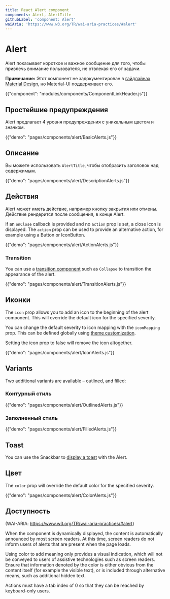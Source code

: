 ```yaml
---
title: React Alert component
components: Alert, AlertTitle
githubLabel: 'component: Alert'
waiAria: 'https://www.w3.org/TR/wai-aria-practices/#alert'
---
```


# Alert

<p class="description">Alert показывает короткое и важное сообщение для того, чтобы привлечь внимание пользователя, не отвлекая его от задачи.</p>

**Примечание:** Этот компонент не задокументирован в [гайдлайнах Material Design](https://material.io/), но Material-UI поддерживает его.

{{"component": "modules/components/ComponentLinkHeader.js"}}

## Простейшие предупреждения

Alert предлагает 4 уровня предупреждения с уникальным цветом и значком.

{{"demo": "pages/components/alert/BasicAlerts.js"}}

## Описание

Вы можете использовать `AlertTitle`, чтобы отобразить заголовок над содержимым.

{{"demo": "pages/components/alert/DescriptionAlerts.js"}}

## Действия

Alert может иметь действие, например кнопку закрытия или отмены. Действие рендерится после сообщения, в конце Alert.

If an `onClose` callback is provided and no `action` prop is set, a close icon is displayed. The `action` prop can be used to provide an alternative action, for example using a Button or IconButton.

{{"demo": "pages/components/alert/ActionAlerts.js"}}

### Transition

You can use a [transition component](/components/transitions/) such as `Collapse` to transition the appearance of the alert.

{{"demo": "pages/components/alert/TransitionAlerts.js"}}

## Иконки

The `icon` prop allows you to add an icon to the beginning of the alert component. This will override the default icon for the specified severity.

You can change the default severity to icon mapping with the `iconMapping` prop. This can be defined globally using [theme customization](/customization/globals/#default-props).

Setting the icon prop to false will remove the icon altogether.

{{"demo": "pages/components/alert/IconAlerts.js"}}

## Variants

Two additional variants are available – outlined, and filled:

### Контурный стиль

{{"demo": "pages/components/alert/OutlinedAlerts.js"}}

### Заполненный стиль

{{"demo": "pages/components/alert/FilledAlerts.js"}}

## Toast

You can use the Snackbar to [display a toast](/components/snackbars/#customized-snackbars) with the Alert.

## Цвет

The `color` prop will override the default color for the specified severity.

{{"demo": "pages/components/alert/ColorAlerts.js"}}

## Доступность

(WAI-ARIA: https://www.w3.org/TR/wai-aria-practices/#alert)

When the component is dynamically displayed, the content is automatically announced by most screen readers. At this time, screen readers do not inform users of alerts that are present when the page loads.

Using color to add meaning only provides a visual indication, which will not be conveyed to users of assistive technologies such as screen readers. Ensure that information denoted by the color is either obvious from the content itself (for example the visible text), or is included through alternative means, such as additional hidden text.

Actions must have a tab index of 0 so that they can be reached by keyboard-only users.
